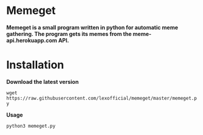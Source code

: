 # Memeget

**Memeget is a small program written in python for automatic meme gathering. The program gets its memes from the meme-api.herokuapp.com API.**


# Installation

**Download the latest version**

`wget https://raw.githubusercontent.com/lexofficial/memeget/master/memeget.py`

**Usage**

`python3 memeget.py`
